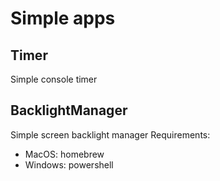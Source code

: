 # Simple apps

## Timer
Simple console timer


## BacklightManager
Simple screen backlight manager
Requirements:
- MacOS: homebrew
- Windows: powershell